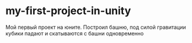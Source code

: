 # my-first-project-in-unity
Мой первый проект на юните. Построил башню, под силой гравитации кубики падают и скатываются с башни одновременно 
